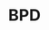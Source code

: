 ---
title: BPD
crosslinks:
- sociopath
- BPDmemes
- depression
- Art
- science
- BPDirc
- GetMotivated
- AskReddit
- BPDrecovery
- opieandanthony
- OCD
- 3amjokes
- StopSelfHarm
- Anger
- origami
- Demotivational
- cults
- ADHD
- '2013'
---